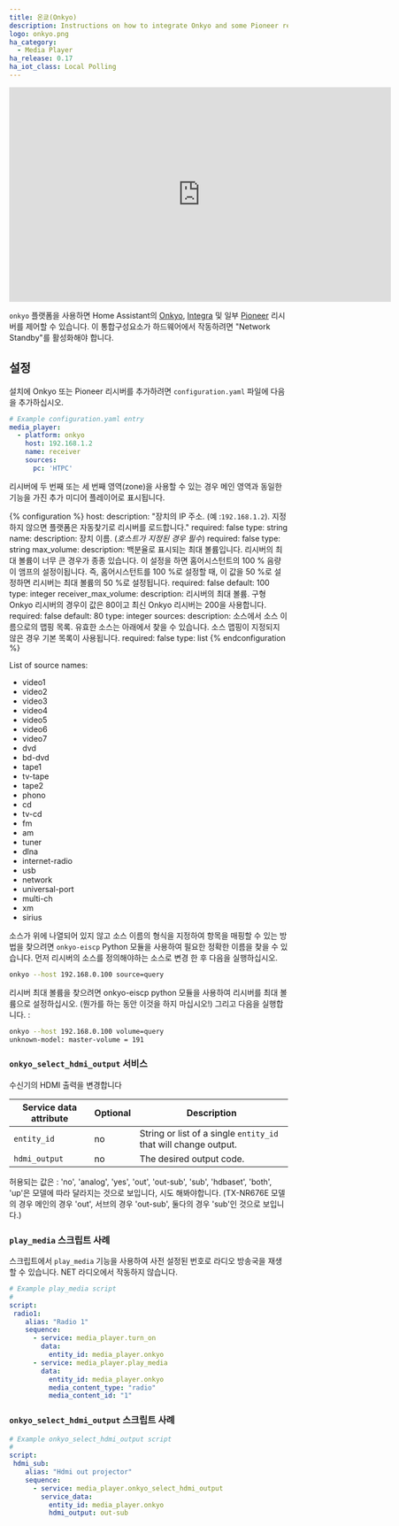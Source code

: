 ```yaml
---
title: 온쿄(Onkyo)
description: Instructions on how to integrate Onkyo and some Pioneer receivers into Home Assistant.
logo: onkyo.png
ha_category:
  - Media Player
ha_release: 0.17
ha_iot_class: Local Polling
---
```


<iframe width="690" height="388" src="https://www.youtube.com/embed/sUhaebTY_HU" frameborder="0" allow="accelerometer; autoplay; encrypted-media; gyroscope; picture-in-picture" allowfullscreen></iframe>

`onkyo` 플랫폼을 사용하면 Home Assistant의 [Onkyo](http://www.onkyo.com/), [Integra](http://www.integrahometheater.com/) 및 일부 [Pioneer](http://www.pioneerelectronics.com) 리시버를 제어할 수 있습니다.
이 통합구성요소가 하드웨어에서 작동하려면 "Network Standby"를 활성화해야 합니다.

## 설정

설치에 Onkyo 또는 Pioneer 리시버를 추가하려면 `configuration.yaml` 파일에 다음을 추가하십시오.

```yaml
# Example configuration.yaml entry
media_player:
  - platform: onkyo
    host: 192.168.1.2
    name: receiver
    sources:
      pc: 'HTPC'
```

 리시버에 두 번째 또는 세 번째 영역(zone)을 사용할 수 있는 경우 메인 영역과 동일한 기능을 가진 추가 미디어 플레이어로 표시됩니다.

{% configuration %}
host:
  description: "장치의 IP 주소. (예 :`192.168.1.2`). 지정하지 않으면 플랫폼은 자동찾기로 리시버를 로드합니다."
  required: false
  type: string
name:
  description: 장치 이름. (*호스트가 지정된 경우 필수*)
  required: false
  type: string
max_volume:
  description: 백분율로 표시되는 최대 볼륨입니다. 리시버의 최대 볼륨이 너무 큰 경우가 종종 있습니다. 이 설정을 하면 홈어시스턴트의 100 % 음량이 앰프의 설정이됩니다. 즉, 홈어시스턴트를 100 %로 설정할 때, 이 값을 50 %로 설정하면 리시버는 최대 볼륨의 50 %로 설정됩니다.
  required: false
  default: 100
  type: integer
receiver_max_volume:
  description: 리시버의 최대 볼륨. 구형 Onkyo 리시버의 경우이 값은 80이고 최신 Onkyo 리시버는 200을 사용합니다.
  required: false
  default: 80
  type: integer
sources:
  description: 소스에서 소스 이름으로의 맵핑 목록. 유효한 소스는 아래에서 찾을 수 있습니다. 소스 맵핑이 지정되지 않은 경우 기본 목록이 사용됩니다.
  required: false
  type: list
{% endconfiguration %}

List of source names:

- video1
- video2
- video3
- video4
- video5
- video6
- video7
- dvd
- bd-dvd
- tape1
- tv-tape
- tape2
- phono
- cd
- tv-cd
- fm
- am
- tuner
- dlna
- internet-radio
- usb
- network
- universal-port
- multi-ch
- xm
- sirius

소스가 위에 나열되어 있지 않고 소스 이름의 형식을 지정하여 항목을 매핑할 수 있는 방법을 찾으려면 `onkyo-eiscp` Python 모듈을 사용하여 필요한 정확한 이름을 찾을 수 있습니다. 먼저 리시버의 소스를 정의해야하는 소스로 변경 한 후 다음을 실행하십시오.

```bash
onkyo --host 192.168.0.100 source=query
```

리시버 최대 볼륨을 찾으려면 onkyo-eiscp python 모듈을 사용하여 리시버를 최대 볼륨으로 설정하십시오.
(뭔가를 하는 동안 이것을 하지 마십시오!) 그리고 다음을 실행합니다. : 

```bash
onkyo --host 192.168.0.100 volume=query
unknown-model: master-volume = 191
```

### `onkyo_select_hdmi_output` 서비스

수신기의 HDMI 출력을 변경합니다

| Service data attribute | Optional | Description |
| ---------------------- | -------- | ----------- |
| `entity_id` | no | String or list of a single `entity_id` that will change output.
| `hdmi_output` | no | The desired output code.

허용되는 값은 : 'no', 'analog', 'yes', 'out', 'out-sub', 'sub', 'hdbaset', 'both', 'up'은 모델에 따라 달라지는 것으로 보입니다, 시도 해봐야합니다. 
(TX-NR676E 모델의 경우 메인의 경우 'out', 서브의 경우 'out-sub', 둘다의 경우 'sub'인 것으로 보입니다.)


### `play_media` 스크립트 사례

스크립트에서 `play_media` 기능을 사용하여 사전 설정된 번호로 라디오 방송국을 재생할 수 있습니다.
NET 라디오에서 작동하지 않습니다.

```yaml
# Example play_media script
#
script:
 radio1:
    alias: "Radio 1"
    sequence:
      - service: media_player.turn_on
        data:
          entity_id: media_player.onkyo
      - service: media_player.play_media
        data:
          entity_id: media_player.onkyo
          media_content_type: "radio"
          media_content_id: "1"
```

### `onkyo_select_hdmi_output` 스크립트 사례

```yaml
# Example onkyo_select_hdmi_output script
#
script:
 hdmi_sub:
    alias: "Hdmi out projector"
    sequence:
      - service: media_player.onkyo_select_hdmi_output
        service_data:
          entity_id: media_player.onkyo
          hdmi_output: out-sub
```
